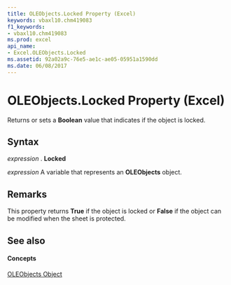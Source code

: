 ```yaml
---
title: OLEObjects.Locked Property (Excel)
keywords: vbaxl10.chm419083
f1_keywords:
- vbaxl10.chm419083
ms.prod: excel
api_name:
- Excel.OLEObjects.Locked
ms.assetid: 92a02a9c-76e5-ae1c-ae05-05951a1590dd
ms.date: 06/08/2017
---
```



# OLEObjects.Locked Property (Excel)

Returns or sets a **Boolean** value that indicates if the object is locked.


## Syntax

 _expression_ . **Locked**

 _expression_ A variable that represents an **OLEObjects** object.


## Remarks

This property returns **True** if the object is locked or **False** if the object can be modified when the sheet is protected.


## See also


#### Concepts


[OLEObjects Object](oleobjects-object-excel.md)

